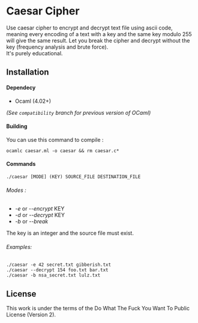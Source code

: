 # Caesar Cipher

Use caesar cipher to encrypt and decrypt text file using ascii code, meaning every encoding of a text with a key and the same key modulo 255 will give the same result. Let you break the cipher and decrypt without the key (frequency analysis and brute force).  
It's purely educational.

## Installation
#### Dependecy
- Ocaml (4.02+)  

*(See `compatibility` branch for previous version of OCaml)*
#### Building
You can use this command to compile :
```
ocamlc caesar.ml -o caesar && rm caesar.c*
```
#### Commands
```
./caesar [MODE] (KEY) SOURCE_FILE DESTINATION_FILE
```
###### Modes :
- *-e* or *--encrypt* KEY
- *-d* or *--decrypt*  KEY
- *-b* or *--break*

The key is an integer and the source file must exist.

###### Examples:
```
./caesar -e 42 secret.txt gibberish.txt
./caesar --decrypt 154 foo.txt bar.txt
./caesar -b nsa_secret.txt lulz.txt
```

## License
This work is under the terms of the Do What The Fuck You Want To Public License (Version 2).
